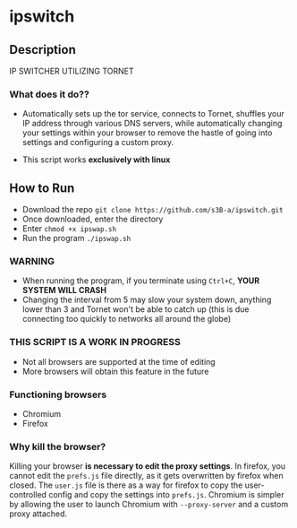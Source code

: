 # ipswitch
## Description
IP SWITCHER UTILIZING TORNET

### What does it do??
- Automatically sets up the tor service, connects to Tornet, shuffles your IP address through various DNS servers, while automatically changing your settings within your browser to remove the hastle of going into settings and configuring a custom proxy.
  
- This script works **exclusively with linux**

## How to Run
- Download the repo ```git clone https://github.com/s3B-a/ipswitch.git```
- Once downloaded, enter the directory
- Enter ```chmod +x ipswap.sh```
- Run the program ```./ipswap.sh```

### WARNING
- When running the program, if you terminate using ```Ctrl+C```, **YOUR SYSTEM WILL CRASH**
- Changing the interval from 5 may slow your system down, anything lower than 3 and Tornet won't be able to catch up (this is due connecting too quickly to networks all around the globe)

### THIS SCRIPT IS A WORK IN PROGRESS
- Not all browsers are supported at the time of editing
- More browsers will obtain this feature in the future

### Functioning browsers
- Chromium
- Firefox

### Why kill the browser?
Killing your browser **is necessary to edit the proxy settings**. In firefox, you cannot edit the ```prefs.js``` file directly, as it gets overwritten by firefox when closed. The ```user.js``` file is there as a way for firefox to copy the user-controlled config and copy the settings into ```prefs.js```. Chromium is simpler by allowing the user to launch Chromium with ```--proxy-server``` and a custom proxy attached.
